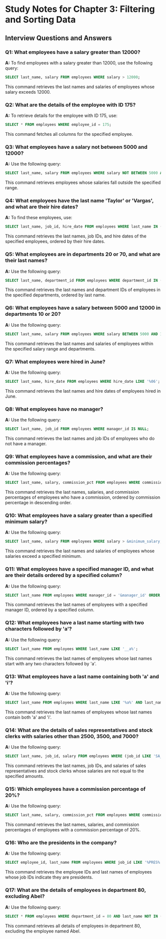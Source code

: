# Study Notes for Chapter 3: Filtering and Sorting Data

## Interview Questions and Answers

### Q1: What employees have a salary greater than 12000?
**A:** To find employees with a salary greater than 12000, use the following query:
```sql
SELECT last_name, salary FROM employees WHERE salary > 12000;
```
This command retrieves the last names and salaries of employees whose salary exceeds 12000.

### Q2: What are the details of the employee with ID 175?
**A:** To retrieve details for the employee with ID 175, use:
```sql
SELECT * FROM employees WHERE employee_id = 175;
```
This command fetches all columns for the specified employee.

### Q3: What employees have a salary not between 5000 and 12000?
**A:** Use the following query:
```sql
SELECT last_name, salary FROM employees WHERE salary NOT BETWEEN 5000 AND 12000;
```
This command retrieves employees whose salaries fall outside the specified range.

### Q4: What employees have the last name 'Taylor' or 'Vargas', and what are their hire dates?
**A:** To find these employees, use:
```sql
SELECT last_name, job_id, hire_date FROM employees WHERE last_name IN ('Taylor', 'Vargas') ORDER BY hire_date;
```
This command retrieves the last names, job IDs, and hire dates of the specified employees, ordered by their hire dates.

### Q5: What employees are in departments 20 or 70, and what are their last names?
**A:** Use the following query:
```sql
SELECT last_name, department_id FROM employees WHERE department_id IN (20, 70) ORDER BY last_name;
```
This command retrieves the last names and department IDs of employees in the specified departments, ordered by last name.

### Q6: What employees have a salary between 5000 and 12000 in departments 10 or 20?
**A:** Use the following query:
```sql
SELECT last_name, salary FROM employees WHERE salary BETWEEN 5000 AND 12000 AND department_id IN (10, 20);
```
This command retrieves the last names and salaries of employees within the specified salary range and departments.

### Q7: What employees were hired in June?
**A:** Use the following query:
```sql
SELECT last_name, hire_date FROM employees WHERE hire_date LIKE '%06';
```
This command retrieves the last names and hire dates of employees hired in June.

### Q8: What employees have no manager?
**A:** Use the following query:
```sql
SELECT last_name, job_id FROM employees WHERE manager_id IS NULL;
```
This command retrieves the last names and job IDs of employees who do not have a manager.

### Q9: What employees have a commission, and what are their commission percentages?
**A:** Use the following query:
```sql
SELECT last_name, salary, commission_pct FROM employees WHERE commission_pct IS NOT NULL ORDER BY commission_pct DESC;
```
This command retrieves the last names, salaries, and commission percentages of employees who have a commission, ordered by commission percentage in descending order.

### Q10: What employees have a salary greater than a specified minimum salary?
**A:** Use the following query:
```sql
SELECT last_name, salary FROM employees WHERE salary > &minimum_salary;
```
This command retrieves the last names and salaries of employees whose salaries exceed a specified minimum.

### Q11: What employees have a specified manager ID, and what are their details ordered by a specified column?
**A:** Use the following query:
```sql
SELECT last_name FROM employees WHERE manager_id = '&manager_id' ORDER BY &SORT_by;
```
This command retrieves the last names of employees with a specified manager ID, ordered by a specified column.

### Q12: What employees have a last name starting with two characters followed by 'a'?
**A:** Use the following query:
```sql
SELECT last_name FROM employees WHERE last_name LIKE '__a%';
```
This command retrieves the last names of employees whose last names start with any two characters followed by 'a'.

### Q13: What employees have a last name containing both 'a' and 'i'?
**A:** Use the following query:
```sql
SELECT last_name FROM employees WHERE last_name LIKE '%a%' AND last_name LIKE '%i%';
```
This command retrieves the last names of employees whose last names contain both 'a' and 'i'.

### Q14: What are the details of sales representatives and stock clerks with salaries other than 2500, 3500, and 7000?
**A:** Use the following query:
```sql
SELECT last_name, job_id, salary FROM employees WHERE (job_id LIKE 'SA_REP' OR job_id LIKE 'ST_CLERK') AND (salary NOT IN (2500, 3500, 7000));
```
This command retrieves the last names, job IDs, and salaries of sales representatives and stock clerks whose salaries are not equal to the specified amounts.

### Q15: Which employees have a commission percentage of 20%?
**A:** Use the following query:
```sql
SELECT last_name, salary, commission_pct FROM employees WHERE commission_pct = .20;
```
This command retrieves the last names, salaries, and commission percentages of employees with a commission percentage of 20%.

### Q16: Who are the presidents in the company?
**A:** Use the following query:
```sql
SELECT employee_id, last_name FROM employees WHERE job_id LIKE '%PRES%';
```
This command retrieves the employee IDs and last names of employees whose job IDs indicate they are presidents.

### Q17: What are the details of employees in department 80, excluding Abel?
**A:** Use the following query:
```sql
SELECT * FROM employees WHERE department_id = 80 AND last_name NOT IN ('Abel');
```
This command retrieves all details of employees in department 80, excluding the employee named Abel.
